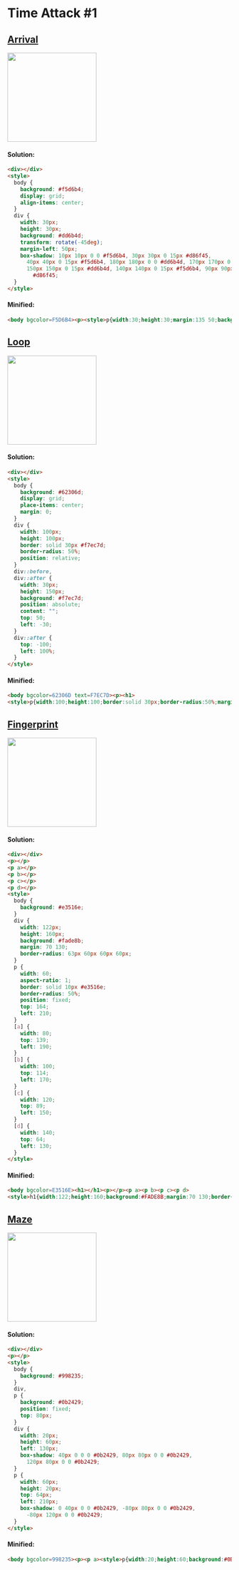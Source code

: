 # Time Attack #1

## [Arrival](https://cssbattle.dev/play/FCjMUyn3eocPxNP322bE)

<img width="200px" src="https://firebasestorage.googleapis.com/v0/b/cssbattleapp.appspot.com/o/user%2Fe6YbeBahWNPT7VpE2rE2p85byxa2%2Ftargets%2Ftarget_Lq2Y2Nm@2x.png?alt=media">

#### Solution:

```html
<div></div>
<style>
  body {
    background: #f5d6b4;
    display: grid;
    align-items: center;
  }
  div {
    width: 30px;
    height: 30px;
    background: #dd6b4d;
    transform: rotate(-45deg);
    margin-left: 50px;
    box-shadow: 10px 10px 0 0 #f5d6b4, 30px 30px 0 15px #d86f45,
      40px 40px 0 15px #f5d6b4, 180px 180px 0 0 #dd6b4d, 170px 170px 0 0 #f5d6b4,
      150px 150px 0 15px #dd6b4d, 140px 140px 0 15px #f5d6b4, 90px 90px 0 45px
        #d86f45;
  }
</style>
```

#### Minified:

```html
<body bgcolor=F5D6B4><p><style>p{width:30;height:30;margin:135 50;background:#dd6b4d;rotate:-45deg;color:F5D6B4;box-shadow:10q 10q,31q 31q 0 16q#D86F45,5ch 5ch 0 16q,60vh 60vh#dd6b4d,180q 180q,50vh 50vh 0 16q#dd6b4d,35vw 35vw 0 16q,95q 95q 0 48q#D86F45
```

## [Loop](https://cssbattle.dev/play/o9FYv37q6jd0N2CbzWxv)

<img width="200px" src="https://firebasestorage.googleapis.com/v0/b/cssbattleapp.appspot.com/o/user%2Fe6YbeBahWNPT7VpE2rE2p85byxa2%2Ftargets%2Ftarget_Uq0oTeo@2x.png?alt=media">

#### Solution:

```html
<div></div>
<style>
  body {
    background: #62306d;
    display: grid;
    place-items: center;
    margin: 0;
  }
  div {
    width: 100px;
    height: 100px;
    border: solid 30px #f7ec7d;
    border-radius: 50%;
    position: relative;
  }
  div::before,
  div::after {
    width: 30px;
    height: 150px;
    background: #f7ec7d;
    position: absolute;
    content: "";
    top: 50;
    left: -30;
  }
  div::after {
    top: -100;
    left: 100%;
  }
</style>
```

#### Minified:

```html
<body bgcolor=62306D text=F7EC7D><p><h1>
<style>p{width:100;height:100;border:solid 30px;border-radius:50%;margin:70 112}h1{width:30;height:150;background:#F7EC7D;margin:-150 112;box-shadow:130px -50vh
```

## [Fingerprint](https://cssbattle.dev/play/M3LDjqxU4XgWvUBbPvlU)

<img width="200px" src="https://firebasestorage.googleapis.com/v0/b/cssbattleapp.appspot.com/o/user%2Fe6YbeBahWNPT7VpE2rE2p85byxa2%2Ftargets%2Ftarget_ZzMzkjH@2x.png?alt=media">

#### Solution:

```html
<div></div>
<p></p>
<p a></p>
<p b></p>
<p c></p>
<p d></p>
<style>
  body {
    background: #e3516e;
  }
  div {
    width: 122px;
    height: 160px;
    background: #fade8b;
    margin: 70 130;
    border-radius: 63px 60px 60px 60px;
  }
  p {
    width: 60;
    aspect-ratio: 1;
    border: solid 10px #e3516e;
    border-radius: 50%;
    position: fixed;
    top: 164;
    left: 210;
  }
  [a] {
    width: 80;
    top: 139;
    left: 190;
  }
  [b] {
    width: 100;
    top: 114;
    left: 170;
  }
  [c] {
    width: 120;
    top: 89;
    left: 150;
  }
  [d] {
    width: 140;
    top: 64;
    left: 130;
  }
</style>
```

#### Minified:

```html
<body bgcolor=E3516E><h1></h1><p></p><p a><p b><p c><p d>
<style>h1{width:122;height:160;background:#FADE8B;margin:70 130;border-radius:67q 64q 64q 64q}p{width:60;aspect-ratio:1;border:solid 11q#E3516E;border-radius:50%;position:fixed;top:164;left:210}[a]{width:80;top:139;left:190}[b]{width:100;top:114;left:170}[c]{width:120;top:89;left:150}[d]{width:140;top:64;left:130
```

## [Maze](https://cssbattle.dev/play/6VtL2dqi1cWbrloOCkZa)

<img width="200px" src="https://firebasestorage.googleapis.com/v0/b/cssbattleapp.appspot.com/o/user%2Fe6YbeBahWNPT7VpE2rE2p85byxa2%2Ftargets%2Ftarget_oFyhpI3@2x.png?alt=media">

#### Solution:

```html
<div></div>
<p></p>
<style>
  body {
    background: #998235;
  }
  div,
  p {
    background: #0b2429;
    position: fixed;
    top: 80px;
  }
  div {
    width: 20px;
    height: 60px;
    left: 130px;
    box-shadow: 40px 0 0 0 #0b2429, 80px 80px 0 0 #0b2429,
      120px 80px 0 0 #0b2429;
  }
  p {
    width: 60px;
    height: 20px;
    top: 64px;
    left: 210px;
    box-shadow: 0 40px 0 0 #0b2429, -80px 80px 0 0 #0b2429,
      -80px 120px 0 0 #0b2429;
  }
</style>
```

#### Minified:

```html
<body bgcolor=998235><p><p a><style>p{width:20;height:60;background:#0B2429;color:#0B2429;margin:80 122;box-shadow:5ch 0,5em 5em,30vw 5em}[a]{margin:-80 142;rotate:90deg;box-shadow:5ch 0,-5em -5em,-5ch -5em
```
